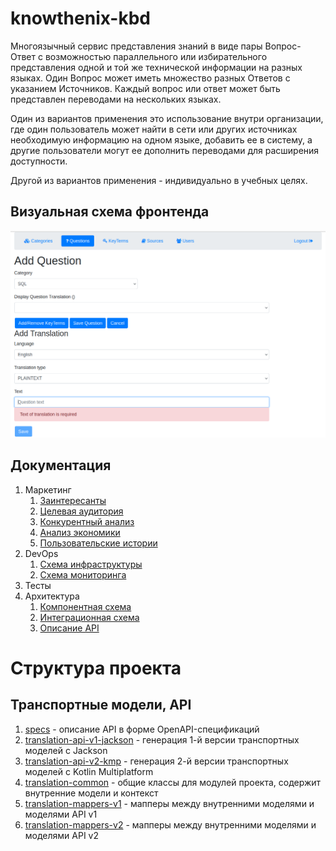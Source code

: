 # knowthenix-kbd

Многоязычный сервис представления знаний в виде пары Вопрос-Ответ c возможностью
параллельного или избирательного представления одной и той же технической информации на разных языках.
Один Вопрос может иметь множество разных Ответов с указанием Источников.
Каждый вопрос или ответ может быть представлен переводами на нескольких языках.

Один из вариантов применения это использование внутри организации, где один пользователь может найти
в сети или других источниках необходимую информацию на одном языке, добавить ее в систему, а другие пользователи
могут ее дополнить переводами для расширения доступности.

Другой из вариантов применения - индивидуально в учебных целях.

## Визуальная схема фронтенда

![Экран добавления Translation](docs/marketing/images/Add_Question_Screen.png)

## Документация

1. Маркетинг
   1. [Заинтересанты](docs/marketing/01-stakeholders.md)
   2. [Целевая аудитория](docs/marketing/02-target-audience.md)
   3. [Конкурентный анализ](docs/marketing/03-сompetitive-analysis.md)
   4. [Анализ экономики](docs/marketing/04-economic-analysis.md)
   5. [Пользовательские истории](docs/marketing/05-user-stories.md)
2. DevOps
   1. [Схема инфраструктуры](docs/devops/01-infrastruture.md)
   2. [Схема мониторинга](docs/devops/02-monitoring.md)
3. Тесты
4. Архитектура
   1. [Компонентная схема](docs/architecture/01-arch.md)
   2. [Интеграционная схема](docs/architecture/02-integration.md)
   3. [Описание API](docs/architecture/03-api.md)

# Структура проекта

## Транспортные модели, API

1. [specs](specs) - описание API в форме OpenAPI-спецификаций
2. [translation-api-v1-jackson](translation-api-v1-jackson) - генерация 1-й версии транспортных моделей с Jackson
3. [translation-api-v2-kmp](translation-api-v2-kmp) - генерация 2-й версии транспортных моделей с Kotlin Multiplatform
4. [translation-common](translation-common) - общие классы для модулей проекта, содержит внутренние модели и контекст
5. [translation-mappers-v1](translation-mappers-v1) - мапперы между внутренними моделями и моделями API v1
6. [translation-mappers-v2](translation-mappers-v2) - мапперы между внутренними моделями и моделями API v2
